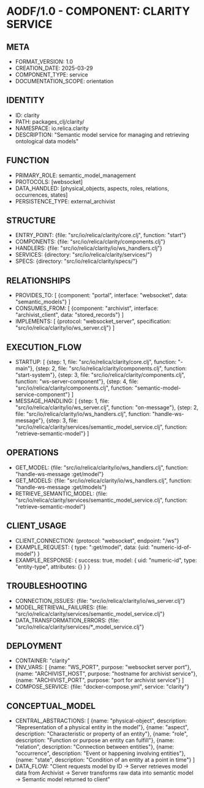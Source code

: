 # AODF/1.0 - COMPONENT: CLARITY SERVICE

## META
- FORMAT_VERSION: 1.0
- CREATION_DATE: 2025-03-29
- COMPONENT_TYPE: service
- DOCUMENTATION_SCOPE: orientation

## IDENTITY
- ID: clarity
- PATH: packages_clj/clarity/
- NAMESPACE: io.relica.clarity
- DESCRIPTION: "Semantic model service for managing and retrieving ontological data models"

## FUNCTION
- PRIMARY_ROLE: semantic_model_management
- PROTOCOLS: [websocket]
- DATA_HANDLED: [physical_objects, aspects, roles, relations, occurrences, states]
- PERSISTENCE_TYPE: external_archivist

## STRUCTURE
- ENTRY_POINT: {file: "src/io/relica/clarity/core.clj", function: "start"}
- COMPONENTS: {file: "src/io/relica/clarity/components.clj"}
- HANDLERS: {file: "src/io/relica/clarity/io/ws_handlers.clj"}
- SERVICES: {directory: "src/io/relica/clarity/services/"}
- SPECS: {directory: "src/io/relica/clarity/specs/"}

## RELATIONSHIPS
- PROVIDES_TO: [
    {component: "portal", interface: "websocket", data: "semantic_models"}
  ]
- CONSUMES_FROM: [
    {component: "archivist", interface: "archivist_client", data: "stored_records"}
  ]
- IMPLEMENTS: [
    {protocol: "websocket_server", specification: "src/io/relica/clarity/io/ws_server.clj"}
  ]

## EXECUTION_FLOW
- STARTUP: [
    {step: 1, file: "src/io/relica/clarity/core.clj", function: "-main"},
    {step: 2, file: "src/io/relica/clarity/components.clj", function: "start-system"},
    {step: 3, file: "src/io/relica/clarity/components.clj", function: "ws-server-component"},
    {step: 4, file: "src/io/relica/clarity/components.clj", function: "semantic-model-service-component"}
  ]
- MESSAGE_HANDLING: [
    {step: 1, file: "src/io/relica/clarity/io/ws_server.clj", function: "on-message"},
    {step: 2, file: "src/io/relica/clarity/io/ws_handlers.clj", function: "handle-ws-message"},
    {step: 3, file: "src/io/relica/clarity/services/semantic_model_service.clj", function: "retrieve-semantic-model"}
  ]

## OPERATIONS
- GET_MODEL: {file: "src/io/relica/clarity/io/ws_handlers.clj", function: "handle-ws-message :get/model"}
- GET_MODELS: {file: "src/io/relica/clarity/io/ws_handlers.clj", function: "handle-ws-message :get/models"}
- RETRIEVE_SEMANTIC_MODEL: {file: "src/io/relica/clarity/services/semantic_model_service.clj", function: "retrieve-semantic-model"}

## CLIENT_USAGE
- CLIENT_CONNECTION: {protocol: "websocket", endpoint: "/ws"}
- EXAMPLE_REQUEST: {
    type: ":get/model",
    data: {uid: "numeric-id-of-model"}
  }
- EXAMPLE_RESPONSE: {
    success: true,
    model: {
      uid: "numeric-id",
      type: "entity-type",
      attributes: {}
    }
  }

## TROUBLESHOOTING
- CONNECTION_ISSUES: {file: "src/io/relica/clarity/io/ws_server.clj"}
- MODEL_RETRIEVAL_FAILURES: {file: "src/io/relica/clarity/services/semantic_model_service.clj"}
- DATA_TRANSFORMATION_ERRORS: {file: "src/io/relica/clarity/services/*_model_service.clj"}

## DEPLOYMENT
- CONTAINER: "clarity"
- ENV_VARS: [
    {name: "WS_PORT", purpose: "websocket server port"},
    {name: "ARCHIVIST_HOST", purpose: "hostname for archivist service"},
    {name: "ARCHIVIST_PORT", purpose: "port for archivist service"}
  ]
- COMPOSE_SERVICE: {file: "docker-compose.yml", service: "clarity"}

## CONCEPTUAL_MODEL
- CENTRAL_ABSTRACTIONS: [
    {name: "physical-object", description: "Representation of a physical entity in the model"},
    {name: "aspect", description: "Characteristic or property of an entity"},
    {name: "role", description: "Function or purpose an entity can fulfill"},
    {name: "relation", description: "Connection between entities"},
    {name: "occurrence", description: "Event or happening involving entities"},
    {name: "state", description: "Condition of an entity at a point in time"}
  ]
- DATA_FLOW: "Client requests model by ID → Server retrieves model data from Archivist → Server transforms raw data into semantic model → Semantic model returned to client"
